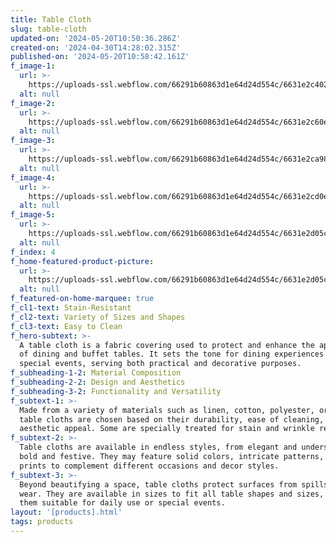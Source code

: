 ```yaml
---
title: Table Cloth
slug: table-cloth
updated-on: '2024-05-20T10:50:36.286Z'
created-on: '2024-04-30T14:28:02.315Z'
published-on: '2024-05-20T10:58:42.161Z'
f_image-1:
  url: >-
    https://uploads-ssl.webflow.com/66291b60863d1e64d24d554c/6631e2c402c5853093e89a92_71t8RAVfCvL._AC_UF894%2C1000_QL80_.jpg
  alt: null
f_image-2:
  url: >-
    https://uploads-ssl.webflow.com/66291b60863d1e64d24d554c/6631e2c60e5e4024a66888b2_71XPkQQviBS._SL1440.jpg
  alt: null
f_image-3:
  url: >-
    https://uploads-ssl.webflow.com/66291b60863d1e64d24d554c/6631e2ca98489d60bd349454_91ejkCliMKL._AC_UF894%2C1000_QL80_.jpg
  alt: null
f_image-4:
  url: >-
    https://uploads-ssl.webflow.com/66291b60863d1e64d24d554c/6631e2cd0e5e4024a6688d7f_DTC111359901_1.jpg
  alt: null
f_image-5:
  url: >-
    https://uploads-ssl.webflow.com/66291b60863d1e64d24d554c/6631e2d05cc79a68c5089336_GinghamWovenCottonTableCloth-Ivory-1.webp
  alt: null
f_index: 4
f_home-featured-product-picture:
  url: >-
    https://uploads-ssl.webflow.com/66291b60863d1e64d24d554c/6631e2d05cc79a68c5089336_GinghamWovenCottonTableCloth-Ivory-1.webp
  alt: null
f_featured-on-home-marquee: true
f_cl1-text: Stain-Resistant
f_cl2-text: Variety of Sizes and Shapes
f_cl3-text: Easy to Clean
f_hero-subtext: >-
  A table cloth is a fabric covering used to protect and enhance the appearance
  of dining and buffet tables. It sets the tone for dining experiences and
  special events, serving both practical and decorative purposes.
f_subheading-1-2: Material Composition
f_subheading-2-2: Design and Aesthetics
f_subheading-3-2: Functionality and Versatility
f_subtext-1: >-
  Made from a variety of materials such as linen, cotton, polyester, or vinyl,
  table cloths are chosen based on their durability, ease of cleaning, and
  aesthetic appeal. Some are specially treated for stain and wrinkle resistance.
f_subtext-2: >-
  Table cloths are available in endless styles, from elegant and understated to
  bold and festive. They may feature solid colors, intricate patterns, or themed
  prints to complement different occasions and decor styles.
f_subtext-3: >-
  Beyond beautifying a space, table cloths protect surfaces from spills and
  wear. They are available in sizes to fit all table shapes and sizes, making
  them suitable for daily use or special events.
layout: '[products].html'
tags: products
---
```



